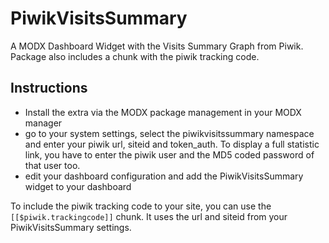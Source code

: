 PiwikVisitsSummary
==================

A MODX Dashboard Widget with the Visits Summary Graph from Piwik.
Package also includes a chunk with the piwik tracking code.


Instructions
------------------

- Install the extra via the MODX package management in your MODX manager
- go to your system settings, select the piwikvisitssummary namespace and enter your piwik url, siteid and token_auth. To display a full statistic link, you have to enter the piwik user and the MD5 coded password of that user too.
- edit your dashboard configuration and add the PiwikVisitsSummary widget to your dashboard

To include the piwik tracking code to your site, you can use the ```[[$piwik.trackingcode]]``` chunk. It uses the url and siteid from your PiwikVisitsSummary settings.